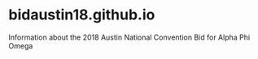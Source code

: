 # bidaustin18.github.io
Information about the 2018 Austin National Convention Bid for Alpha Phi Omega
